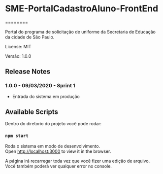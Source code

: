 # SME-PortalCadastroAluno-FrontEnd
========

Portal do programa de solicitação de uniforme da Secretaria de Educação da cidade de São Paulo.

License: MIT

Versão: 1.0.0


## Release Notes

### 1.0.0 - 09/03/2020 - Sprint 1
* Entrada do sistema em produção

## Available Scripts

Dentro do diretorio do projeto você pode rodar:

### `npm start`

Roda o sistema em modo de desenvolvimento.<br>
Open [http://localhost:3000](http://localhost:3000) to view it in the browser.

A página irá recarregar toda vez que você fizer uma edição de arquivo.<br>
Você também poderá ver qualquer error no console.